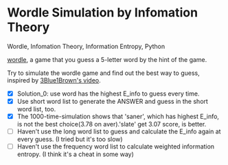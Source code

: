# Wordle Simulation by Infomation Theory

 Wordle, Infomation Theory, Information Entropy, Python

[wordle](https://wordlegame.org), a game that you guess a 5-letter word by the hint of the game.

Try to simulate the wordle game and find out the best way to guess, inspired by [3Blue1Brown's video](https://www.youtube.com/watch?v=v68zYyaEmEA).

- [x] Solution_0: use word has the highest E_info to guess every time.
- [x] Use short word list to generate the ANSWER and guess in the short word list, too.
- [x] The 1000-time-simulation shows that 'saner', which has highest E_info, is not the best choice(3.78 on aver).'slate' get 3.07 score, is better.
- [ ] Haven't use the long word list to guess and calculate the E_info again at every guess. (I tried but it's too slow)
- [ ] Haven't use the frequency word list to calculate weighted information entropy. (I think it's a cheat in some way)